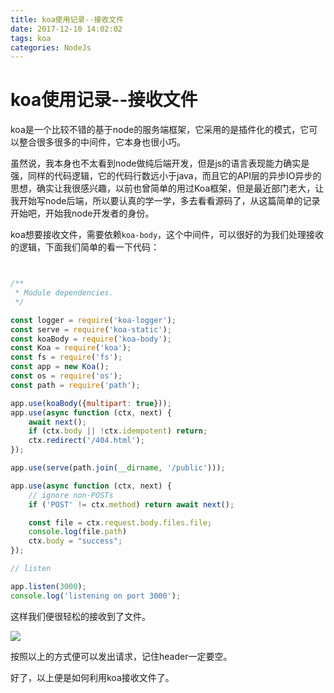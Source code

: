 ```yaml
---
title: koa使用记录--接收文件
date: 2017-12-10 14:02:02
tags: koa
categories: NodeJs
---
```


# koa使用记录--接收文件

koa是一个比较不错的基于node的服务端框架，它采用的是插件化的模式，它可以整合很多很多的中间件，它本身也很小巧。

虽然说，我本身也不太看到node做纯后端开发，但是js的语言表现能力确实是强，同样的代码逻辑，它的代码行数远小于java，而且它的API层的异步IO异步的思想，确实让我很感兴趣，以前也曾简单的用过Koa框架，但是最近部门老大，让我开始写node后端，所以要认真的学一学，多去看看源码了，从这篇简单的记录开始吧，开始我node开发者的身份。

koa想要接收文件，需要依赖``koa-body``，这个中间件，可以很好的为我们处理接收的逻辑，下面我们简单的看一下代码：

```javascript


/**
 * Module dependencies.
 */

const logger = require('koa-logger');
const serve = require('koa-static');
const koaBody = require('koa-body');
const Koa = require('koa');
const fs = require('fs');
const app = new Koa();
const os = require('os');
const path = require('path');

app.use(koaBody({multipart: true}));
app.use(async function (ctx, next) {
    await next();
    if (ctx.body || !ctx.idempotent) return;
    ctx.redirect('/404.html');
});

app.use(serve(path.join(__dirname, '/public')));

app.use(async function (ctx, next) {
    // ignore non-POSTs
    if ('POST' != ctx.method) return await next();

    const file = ctx.request.body.files.file;
    console.log(file.path)
    ctx.body = "success";
});

// listen

app.listen(3000);
console.log('listening on port 3000');

```

这样我们便很轻松的接收到了文件。

![](https://ws4.sinaimg.cn/large/006tNc79ly1fmbndi6givj31920j8t9v.jpg)

按照以上的方式便可以发出请求，记住header一定要空。

好了，以上便是如何利用koa接收文件了。
